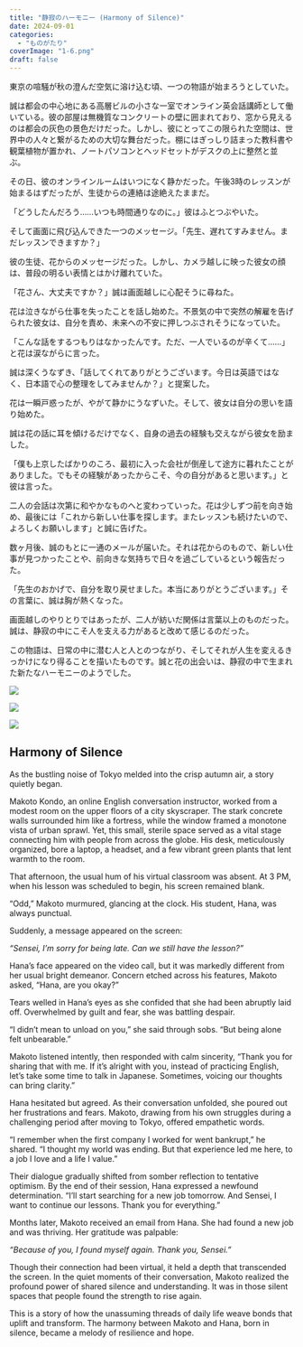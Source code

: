 ```yaml
---
title: "静寂のハーモニー (Harmony of Silence)"
date: 2024-09-01
categories: 
  - "ものがたり"
coverImage: "1-6.png"
draft: false
---
```


東京の喧騒が秋の澄んだ空気に溶け込む頃、一つの物語が始まろうとしていた。

誠は都会の中心地にある高層ビルの小さな一室でオンライン英会話講師として働いている。彼の部屋は無機質なコンクリートの壁に囲まれており、窓から見えるのは都会の灰色の景色だけだった。しかし、彼にとってこの限られた空間は、世界中の人々と繋がるための大切な舞台だった。棚にはぎっしり詰まった教科書や観葉植物が置かれ、ノートパソコンとヘッドセットがデスクの上に整然と並ぶ。

その日、彼のオンラインルームはいつになく静かだった。午後3時のレッスンが始まるはずだったが、生徒からの連絡は途絶えたままだ。

「どうしたんだろう……いつも時間通りなのに。」彼はふとつぶやいた。

そして画面に飛び込んできた一つのメッセージ。「先生、遅れてすみません。まだレッスンできますか？」

彼の生徒、花からのメッセージだった。しかし、カメラ越しに映った彼女の顔は、普段の明るい表情とはかけ離れていた。

「花さん、大丈夫ですか？」誠は画面越しに心配そうに尋ねた。

花は泣きながら仕事を失ったことを話し始めた。不景気の中で突然の解雇を告げられた彼女は、自分を責め、未来への不安に押しつぶされそうになっていた。

「こんな話をするつもりはなかったんです。ただ、一人でいるのが辛くて……」と花は涙ながらに言った。

誠は深くうなずき、「話してくれてありがとうございます。今日は英語ではなく、日本語で心の整理をしてみませんか？」と提案した。

花は一瞬戸惑ったが、やがて静かにうなずいた。そして、彼女は自分の思いを語り始めた。

誠は花の話に耳を傾けるだけでなく、自身の過去の経験も交えながら彼女を励ました。

「僕も上京したばかりのころ、最初に入った会社が倒産して途方に暮れたことがありました。でもその経験があったからこそ、今の自分があると思います。」と彼は言った。

二人の会話は次第に和やかなものへと変わっていった。花は少しずつ前を向き始め、最後には「これから新しい仕事を探します。またレッスンも続けたいので、よろしくお願いします」と誠に告げた。

数ヶ月後、誠のもとに一通のメールが届いた。それは花からのもので、新しい仕事が見つかったことや、前向きな気持ちで日々を過ごしているという報告だった。

「先生のおかげで、自分を取り戻せました。本当にありがとうございます。」その言葉に、誠は胸が熱くなった。

画面越しのやりとりではあったが、二人が紡いだ関係は言葉以上のものだった。誠は、静寂の中にこそ人を支える力があると改めて感じるのだった。

この物語は、日常の中に潜む人と人とのつながり、そしてそれが人生を変えるきっかけになり得ることを描いたものです。誠と花の出会いは、静寂の中で生まれた新たなハーモニーのようでした。

![](images/1-6.png)

![](images/2-6.png)

![](images/3-6.png)

## **Harmony of Silence**

As the bustling noise of Tokyo melded into the crisp autumn air, a story quietly began.

Makoto Kondo, an online English conversation instructor, worked from a modest room on the upper floors of a city skyscraper. The stark concrete walls surrounded him like a fortress, while the window framed a monotone vista of urban sprawl. Yet, this small, sterile space served as a vital stage connecting him with people from across the globe. His desk, meticulously organized, bore a laptop, a headset, and a few vibrant green plants that lent warmth to the room.

That afternoon, the usual hum of his virtual classroom was absent. At 3 PM, when his lesson was scheduled to begin, his screen remained blank.

“Odd,” Makoto murmured, glancing at the clock. His student, Hana, was always punctual.

Suddenly, a message appeared on the screen:

_“Sensei, I’m sorry for being late. Can we still have the lesson?”_

Hana’s face appeared on the video call, but it was markedly different from her usual bright demeanor. Concern etched across his features, Makoto asked, “Hana, are you okay?”

Tears welled in Hana’s eyes as she confided that she had been abruptly laid off. Overwhelmed by guilt and fear, she was battling despair.

“I didn’t mean to unload on you,” she said through sobs. “But being alone felt unbearable.”

Makoto listened intently, then responded with calm sincerity, “Thank you for sharing that with me. If it’s alright with you, instead of practicing English, let’s take some time to talk in Japanese. Sometimes, voicing our thoughts can bring clarity.”

Hana hesitated but agreed. As their conversation unfolded, she poured out her frustrations and fears. Makoto, drawing from his own struggles during a challenging period after moving to Tokyo, offered empathetic words.

“I remember when the first company I worked for went bankrupt,” he shared. “I thought my world was ending. But that experience led me here, to a job I love and a life I value.”

Their dialogue gradually shifted from somber reflection to tentative optimism. By the end of their session, Hana expressed a newfound determination. “I’ll start searching for a new job tomorrow. And Sensei, I want to continue our lessons. Thank you for everything.”

Months later, Makoto received an email from Hana. She had found a new job and was thriving. Her gratitude was palpable:

_“Because of you, I found myself again. Thank you, Sensei.”_

Though their connection had been virtual, it held a depth that transcended the screen. In the quiet moments of their conversation, Makoto realized the profound power of shared silence and understanding. It was in those silent spaces that people found the strength to rise again.

This is a story of how the unassuming threads of daily life weave bonds that uplift and transform. The harmony between Makoto and Hana, born in silence, became a melody of resilience and hope.
